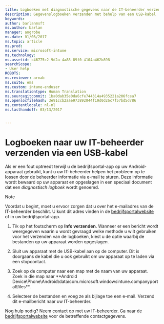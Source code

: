```yaml
---
title: Logboeken met diagnostische gegevens naar de IT-beheerder verzenden met een USB-kabel | Microsoft Docs
description: Gegevenslogboeken verzenden met behulp van een USB-kabel
keywords: 
author: barlanmsft
ms.author: barlan
manager: angrobe
ms.date: 01/03/2017
ms.topic: article
ms.prod: 
ms.service: microsoft-intune
ms.technology: 
ms.assetid: c46775c2-9d2a-4a88-89f0-4104a462b898
searchScope:
- User help
ROBOTS: 
ms.reviewer: arnab
ms.suite: ems
ms.custom: intune-enduser
ms.translationtype: Human Translation
ms.sourcegitcommit: 1ba0dab35e0da6cfe744314a4935221a206fcea7
ms.openlocfilehash: 3e91ccb2aae973892044f19d0d26c7f57bd5d786
ms.contentlocale: nl-nl
ms.lasthandoff: 03/13/2017


---
```



# <a name="send-logs-to-your-it-admin-using-a-usb-cable"></a>Logboeken naar uw IT-beheerder verzenden via een USB-kabel

Als er een fout optreedt terwijl u de bedrijfsportal-app op uw Android-apparaat gebruikt, kunt u uw IT-beheerder helpen het probleem op te lossen door de beheerder informatie via e-mail te sturen. Deze informatie wordt bewaard op uw apparaat en opgeslagen in een speciaal document dat een _diagnostisch logboek_ wordt genoemd.

> [!Note]
> Voordat u begint, moet u ervoor zorgen dat u over het e-mailadres van de IT-beheerder beschikt. U kunt dit adres vinden in de [bedrijfsportalwebsite](http://portal.manage.microsoft.com) of in uw bedrijfsportal-app.

1.  Tik op het foutscherm op **Info verzenden**. Wanneer er een bericht wordt weergegeven waarin u wordt gevraagd welke methode u wilt gebruiken voor het verzenden van de logboeken, kiest u de optie waarbij de bestanden op uw apparaat worden opgeslagen.

2.  Sluit uw apparaat met de USB-kabel aan op de computer. Dit is doorgaans de kabel die u ook gebruikt om uw apparaat op te laden via een stopcontact.

3.  Zoek op de computer naar een map met de naam van uw apparaat. Zoek in die map naar **Android Device\Phone\Android\data\com.microsoft.windowsintune.companyportal\files\**.

4.  Selecteer de bestanden en voeg ze als bijlage toe een e-mail. Verzend dit e-mailbericht naar uw IT-beheerder.

Nog hulp nodig? Neem contact op met uw IT-beheerder. Ga naar de [bedrijfsportalwebsite](http://portal.manage.microsoft.com) voor de betreffende contactgegevens.

